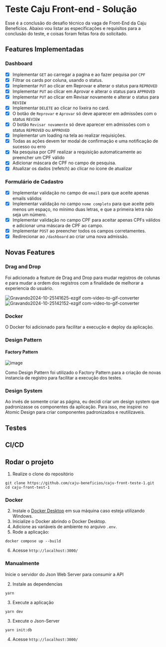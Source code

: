 # Teste Caju Front-end - Solução

Esse é a conclusão do desafio técnico da vaga de Front-End da Caju Benefícios. Abaixo vou listar as especificações e requisitos para a conclusão do teste, e coisas foram feitas fora do solicitado.

## Features Implementadas

### Dashboard

- [x] Implementar `GET` ao carregar a pagina e ao fazer pequisa por `CPF`
- [x] Filtrar os cards por coluna, usando o status.
- [x] Implementar `PUT` ao clicar em Reprovar e alterar o status para `REPROVED`
- [x] Implementar `PUT` ao clicar em Aprovar e alterar o status para `APPROVED`
- [x] Implementar `PUT` ao clicar em Revisar novamente e alterar o status para `REVIEW`
- [x] Implementar `DELETE` ao clicar no lixeira no card.
- [x] O botão de `Reprovar` e `Aprovar` só deve aparecer em admissões com o status `REVIEW`
- [x] O botão `Revisar novamente` só deve aparecer em admissões com o status `REPROVED` ou `APPROVED`
- [x] Implementar um loading na tela ao realizar requisições.
- [x] Todas as ações devem ter modal de confirmação e uma notificação de sucesso ou erro
- [x] Na pesquisa por CPF realizar a requisição automaticamente ao preencher um CPF válido
- [x] Adicionar máscara de CPF no campo de pesquisa.
- [x] Atualizar os dados (refetch) ao clicar no ícone de atualizar

### Formulário de Cadastro

- [x] Implementar validação no campo de `email` para que aceite apenas emails válidos
- [x] Implementar validação no campo `nome completo` para que aceite pelo menos um espaço, no mínimo duas letras, e que a primeira letra não seja um número.
- [x] Implementar validação no campo CPF para aceitar apenas CPFs válidos e adicionar uma máscara de CPF ao campo.
- [x] Implementar `POST` ao preencher todos os campos corretamentes.
- [x] Redirecionar ao `/dashboard` ao criar uma nova admissão.

## Novas Features

### Drag and Drop

Foi adicionado a feature de Drag and Drop para mudar registros de colunas e para mudar a ordem dos registros com a finalidade de melhorar a experiencia do usuário.

![Gravando2024-10-25141625-ezgif com-video-to-gif-converter](https://github.com/user-attachments/assets/1bfc2fcd-3eb3-43ed-80e1-2e819baecf5a)
![Gravando2024-10-25142152-ezgif com-video-to-gif-converter](https://github.com/user-attachments/assets/acca058d-9d91-4bb9-b227-671062c0487e)

### Docker

O Docker foi adicionado para facilitar a execução e deploy da aplicação.

### Design Pattern

#### Factory Pattern
![image](https://github.com/user-attachments/assets/ed3bb5d2-2b4c-42f5-9725-9f49865fc946)

Como Design Pattern foi utilizado o Factory Pattern para a criação de novas instancia de registro para facilitar a execução dos testes.


### Design System

Ao invés de somente criar as página, eu decidi criar um design system que padronizasse os componentes da aplicação.
Para isso, me inspirei no Atomic Design para criar componentes padronizados e reutilizaveis.

## Testes

## CI/CD

## Rodar o projeto

1. Realize o clone do repositório

```shell
git clone https://github.com/caju-beneficios/caju-front-teste-1.git
cd caju-front-test-1
```

### Docker

2. Instale o [Docker Desktop](https://www.docker.com/products/docker-desktop/) em sua máquina caso esteja utilizando Windows.
3. Inicialize o Docker abrindo o Docker Desktop.
4. Adicione as variáveis de ambiente no arquivo `.env`.
5. Rode a aplicação:

```shell
docker compose up --build
```

6. Acesse `http://localhost:3000/`

### Manualmente

Inicie o servidor do Json Web Server para consumir a API

2. Instale as dependencias

```shell
yarn
```

3. Execute a aplicação

```shell
yarn dev
```

3. Execute o Json-Server

```shell
yarn init:db
```

4. Acesse `http://localhost:3000/`
